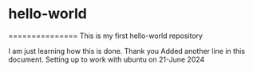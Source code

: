# hello-world
===============
This is my first hello-world repository

I am just learning how this is done. Thank you
Added another line in this document. Setting up to work with ubuntu on 21-June 2024
